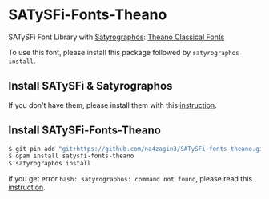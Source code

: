 # SATySFi-Fonts-Theano
SATySFi Font Library with [Satyrographos](https://github.com/na4zagin3/satyrographos): [Theano Classical Fonts](https://github.com/akryukov/theano)

To use this font, please install this package followed by `satyrographos install`.

## Install SATySFi & Satyrographos
If you don't have them, please install them with this [instruction](https://github.com/na4zagin3/satyrographos).

## Install SATySFi-Fonts-Theano
```sh
$ git pin add "git+https://github.com/na4zagin3/SATySFi-fonts-theano.git"
$ opam install satysfi-fonts-theano
$ satyrographos install
```

if you get error `bash: satyrographos: command not found`, please read this [instruction](https://github.com/na4zagin3/satyrographos).
